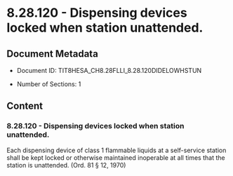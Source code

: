 # 8.28.120 - Dispensing devices locked when station unattended.

## Document Metadata

- Document ID: TIT8HESA_CH8.28FLLI_8.28.120DIDELOWHSTUN

- Number of Sections: 1


## Content

### 8.28.120 - Dispensing devices locked when station unattended.

Each dispensing device of class 1 flammable liquids at a self-service station shall
be kept locked or otherwise maintained inoperable at all times that the station is
unattended. (Ord. 81 § 12, 1970)

